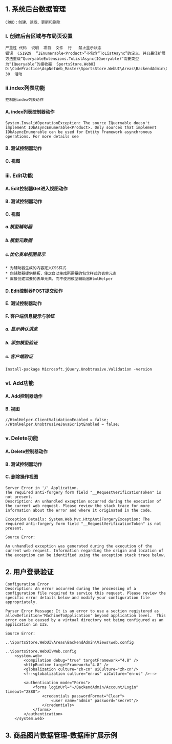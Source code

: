 ## 1. 系统后台数据管理
    CRUD：创建、读取、更新和删除
### i. 创建后台区域与布局页设置
    严重性	代码	说明	项目	文件	行	禁止显示状态
    错误	CS1929	“IEnumerable<Product>”不包含“ToListAsync”的定义，并且最佳扩展方法重载“QueryableExtensions.ToListAsync(IQueryable)”需要类型为“IQueryable”的接收器	SportsStore.WebUI	D:\CodePractice\AspNetWeb_Master\SportsStore.WebUI\Areas\BackendAdmin\Controllers\ProductsController.cs	30	活动

### ii.index列表功能 
    控制器index列表动作
#### A. index列表控制器动作
    System.InvalidOperationException: The source IQueryable doesn't implement IDbAsyncEnumerable<Product>. Only sources that implement IDbAsyncEnumerable can be used for Entity Framework asynchronous operations. For more details see
#### B. 测试控制器动作
#### C. 视图

### iii. Edit功能
#### A. Edit控制器Get进入视图动作
#### B. 测试控制器动作
#### C. 视图
##### a.模型辅助器
##### b.模型元数据
##### c.优化表单视图显示
    * 为辅助器生成的内容定义CSS样式
    * 向辅助器提供模板，使之自动生成所需要的包含样式的表单元素
    * 直接创建需要的表单元素，而不使用模型辅助器HtmlHelper
#### D. Edit控制器POST提交动作
#### E. 测试控制器动作
#### F. 客户端信息提示与验证
##### a. 显示确认消息
##### b. 添加模型验证
##### c. 客户端验证
    Install-package Microsoft.jQuery.Unobtrusive.Validation -version 
### vi. Add功能
#### A. Add控制器动作
#### B. 视图
    //HtmlHelper.ClientValidationEnabled = false;
    //HtmlHelper.UnobtrusiveJavaScriptEnabled = false;

### v. Delete功能
#### A. Delete控制器动作
#### B. 测试控制器动作
#### C. 删除操作视图
    Server Error in '/' Application.
    The required anti-forgery form field "__RequestVerificationToken" is not present.
    Description: An unhandled exception occurred during the execution of the current web request. Please review the stack trace for more information about the error and where it originated in the code.

    Exception Details: System.Web.Mvc.HttpAntiForgeryException: The required anti-forgery form field "__RequestVerificationToken" is not present.

    Source Error:

    An unhandled exception was generated during the execution of the current web request. Information regarding the origin and location of the exception can be identified using the exception stack trace below.


## 2. 用户登录验证
    Configuration Error
    Description: An error occurred during the processing of a configuration file required to service this request. Please review the specific error details below and modify your configuration file appropriately.

    Parser Error Message: It is an error to use a section registered as allowDefinition='MachineToApplication' beyond application level.  This error can be caused by a virtual directory not being configured as an application in IIS.

    Source Error:

    ..\SportsStore.WebUI\Areas\BackendAdmin\Views\web.config

    ..\SportsStore.WebUI\Web.config
        <system.web>
            <compilation debug="true" targetFramework="4.8" />
            <httpRuntime targetFramework="4.8" />
            <globalization culture="zh-cn" uiCulture="zh-cn"/>
            <!--<globalization culture="en-us" uiCulture="en-us" />-->

            <authentication mode="Forms">
                <forms loginUrl="~/BackendAdmin/Account/Login" timeout="2880">
                    <credentials passwordFormat="Clear">
                        <user name="admin" password="secret"/>
                    </credentials>
                </forms>
            </authentication>
        </system.web>

## 3. 商品图片数据管理-数据库扩展示例


